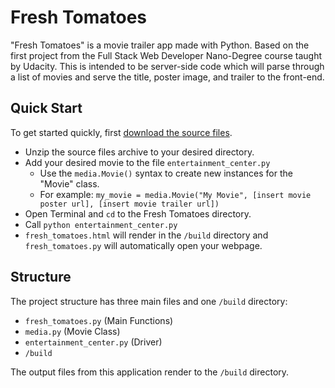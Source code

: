 # Fresh Tomatoes

"Fresh Tomatoes" is a movie trailer app made with Python. Based on the first project from the Full Stack Web Developer Nano-Degree course taught by Udacity. This is intended to be server-side code which will parse through a list of movies and serve the title, poster image, and trailer to the front-end.

## Quick Start

To get started quickly, first [download the source files](https://github.com/yramocan/fresh-tomatoes/archive/fresh_tomatoes_dist.zip).

* Unzip the source files archive to your desired directory.
* Add your desired movie to the file `entertainment_center.py`
  * Use the `media.Movie()` syntax to create new instances for the "Movie" class.
  * For example: `my_movie = media.Movie("My Movie", [insert movie poster url], [insert movie trailer url])`
* Open Terminal and `cd` to the Fresh Tomatoes directory.
* Call `python entertainment_center.py`
* `fresh_tomatoes.html` will render in the `/build` directory and `fresh_tomatoes.py` will automatically open your webpage.

## Structure

The project structure has three main files and one `/build` directory:
* `fresh_tomatoes.py` (Main Functions)
* `media.py` (Movie Class)
* `entertainment_center.py` (Driver)
* `/build`

The output files from this application render to the `/build` directory.
